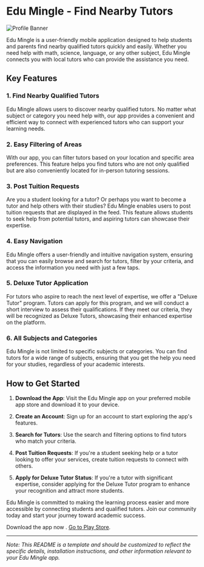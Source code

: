 # Edu Mingle - Find Nearby Tutors
![Profile Banner](https://play-lh.googleusercontent.com/jC90XiiIWBxl7V7ahxVFswuUvsipwQT1Xnm3wnzX3eFR_-6z1fhTgDspC-nlySbqaQ=w240-h480-rw)

Edu Mingle is a user-friendly mobile application designed to help students and parents find nearby qualified tutors quickly and easily. Whether you need help with math, science, language, or any other subject, Edu Mingle connects you with local tutors who can provide the assistance you need.

## Key Features

### 1. Find Nearby Qualified Tutors

Edu Mingle allows users to discover nearby qualified tutors. No matter what subject or category you need help with, our app provides a convenient and efficient way to connect with experienced tutors who can support your learning needs.

### 2. Easy Filtering of Areas

With our app, you can filter tutors based on your location and specific area preferences. This feature helps you find tutors who are not only qualified but are also conveniently located for in-person tutoring sessions.

### 3. Post Tuition Requests

Are you a student looking for a tutor? Or perhaps you want to become a tutor and help others with their studies? Edu Mingle enables users to post tuition requests that are displayed in the feed. This feature allows students to seek help from potential tutors, and aspiring tutors can showcase their expertise.

### 4. Easy Navigation

Edu Mingle offers a user-friendly and intuitive navigation system, ensuring that you can easily browse and search for tutors, filter by your criteria, and access the information you need with just a few taps.

### 5. Deluxe Tutor Application

For tutors who aspire to reach the next level of expertise, we offer a "Deluxe Tutor" program. Tutors can apply for this program, and we will conduct a short interview to assess their qualifications. If they meet our criteria, they will be recognized as Deluxe Tutors, showcasing their enhanced expertise on the platform.

### 6. All Subjects and Categories

Edu Mingle is not limited to specific subjects or categories. You can find tutors for a wide range of subjects, ensuring that you get the help you need for your studies, regardless of your academic interests.

## How to Get Started

1. **Download the App**: Visit the Edu Mingle app on your preferred mobile app store and download it to your device.

2. **Create an Account**: Sign up for an account to start exploring the app's features.

3. **Search for Tutors**: Use the search and filtering options to find tutors who match your criteria.

4. **Post Tuition Requests**: If you're a student seeking help or a tutor looking to offer your services, create tuition requests to connect with others.

5. **Apply for Deluxe Tutor Status**: If you're a tutor with significant expertise, consider applying for the Deluxe Tutor program to enhance your recognition and attract more students.

Edu Mingle is committed to making the learning process easier and more accessible by connecting students and qualified tutors. Join our community today and start your journey toward academic success.

Download the app now . [Go to Play Store](https://play.google.com/store/apps/details?id=com.aasadullahg.edumingle&pcampaignid=web_share).

---

*Note: This README is a template and should be customized to reflect the specific details, installation instructions, and other information relevant to your Edu Mingle app.*
